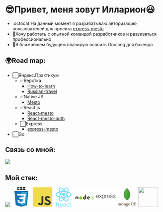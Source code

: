 # :sunglasses:Привет, меня зовут Илларион:smiley:

* :octocat:На данный момент я разрабатываю авторизацию пользователей для проекта [express-mesto](https://github.com/IllarionCorp/express-mesto)
* :dancers:Хочу работать с опытной командой разработчиков и развиваться профессионально
* :saxophone:В ближайшем будущем планирую освоить Goolang для бэкенда

## :earth_africa:Road map:
* :white_large_square:Яндекс.Практикум
    * :white_check_mark:Верстка
        * [How-to-learn](https://github.com/IllarionCorp/how-to-learn/settings)
        * [Russian-travel](https://github.com/IllarionCorp/russian-travel)
    * :white_check_mark:Native JS
        * [Mesto](https://github.com/IllarionCorp/mesto)
    * :white_check_mark:React.js
        * [React-mesto](https://github.com/IllarionCorp/mesto-react)
        * [React-mesto-auth](https://github.com/IllarionCorp/react-mesto-auth)
    * :white_large_square:Express
        * [express-mesto](https://github.com/IllarionCorp/express-mesto)
* :white_large_square:Go

## Связь со мной:
[![](https://uc27d7c0f35fd1a1f9144aa404d6.previews.dropboxusercontent.com/p/thumb/ABaXqWOb4QYdPvFyOq6yqQIHHU0v52jMa8wTYPQPwUeVBqc-l0XsMpQnaQC1pPkZFk2DjV28R7ALjegyqPAHZAgG3ktnQ3TLMjYGQo_9AbCeA4JZQYJ5YO-pNKr1mRMETAHH0Tzj6dqWdb9Q4oGnuDfIRcF1pe8tKiMVphu_l2ToQCGkfAIb23i9CkrtEJ2c_P3g2Ve0qLm66HtILjvR1wHYyFIoazO8m3fpuFOzf8TogNt_c_T2QcU87QjJWpFU1kw1dGp545Ktbys7QMbgwJKpCJvBbbyKjIT_maabov4qMK18sYBxp1X4VkAJCvdPvV0moxbAaavFjGAcd337p2v5Rvf6TTJzDN-mjg5KJn5xKTK6yXSKU-6EWiqqcMTf-cU/p.png)](https://vk.com/warchikt)

## Мой стек:
![](https://www.w3.org/html/logo/downloads/HTML5_Logo_64.png) <img src="https://raw.githubusercontent.com/devicons/devicon/master/icons/css3/css3-original-wordmark.svg" width="64" height="64" /> <img src="https://raw.githubusercontent.com/devicons/devicon/master/icons/javascript/javascript-original.svg" width="64" height="64" /> <img src="https://raw.githubusercontent.com/devicons/devicon/master/icons/react/react-original-wordmark.svg" width="64" height="64" /> <img src="https://raw.githubusercontent.com/devicons/devicon/master/icons/nodejs/nodejs-original-wordmark.svg" width="64" height="64" /> <img src="https://raw.githubusercontent.com/devicons/devicon/master/icons/express/express-original-wordmark.svg" width="64" height="64" /> <img src="https://raw.githubusercontent.com/devicons/devicon/master/icons/mongodb/mongodb-original-wordmark.svg" width="64" height="64" />
<img src="https://upload.wikimedia.org/wikipedia/commons/e/e0/Git-logo.svg" width="64" height="64" />

<!--
**IllarionCorp/IllarionCorp** is a ✨ _special_ ✨ repository because its `README.md` (this file) appears on your GitHub profile.

Here are some ideas to get you started:

- 🔭 I’m currently working on ...
- 🌱 I’m currently learning ...
- 👯 I’m looking to collaborate on ...
- 🤔 I’m looking for help with ...
- 💬 Ask me about ...
- 📫 How to reach me: ...
- 😄 Pronouns: ...
- ⚡ Fun fact: ...
-->
